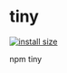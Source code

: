 # tiny

[![install size](https://packagephobia.now.sh/badge?p=@whjway/test)](https://packagephobia.now.sh/result?p=@whjway/test)

npm tiny
